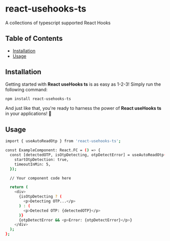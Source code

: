 # react-usehooks-ts
 A collections of typescript supported React Hooks

## Table of Contents

- [Installation](#installation)
- [Usage](#usage)

## Installation

Getting started with **React useHooks ts** is as easy as 1-2-3! Simply run the following command:
```bash
npm install react-usehooks-ts
```

And just like that, you're ready to harness the power of **React useHooks ts** in your applications! 🚀

## Usage
```bash
import { useAutoReadOtp } from 'react-usehooks-ts';

const ExampleComponent: React.FC = () => {
  const [detectedOTP, isOtpDetecting, otpDetectError] = useAutoReadOtp({
    startOtpDetection: true,
    timeoutInMin: 5,
  });

  // Your component code here

  return (
    <div>
      {isOtpDetecting ? (
        <p>Detecting OTP...</p>
      ) : (
        <p>Detected OTP: {detectedOTP}</p>
      )}
      {otpDetectError && <p>Error: {otpDetectError}</p>}
    </div>
  );
};

```